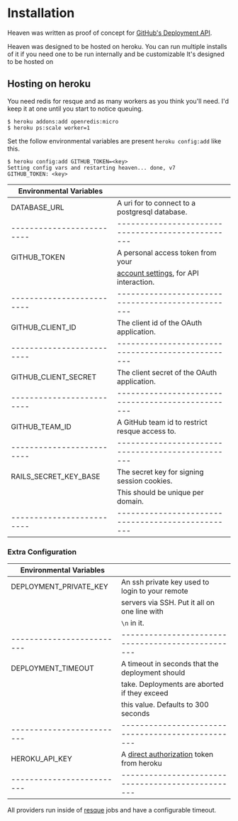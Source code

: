 # Installation

Heaven was written as proof of concept for [GitHub's Deployment API][1]. 

Heaven was designed to be hosted on heroku. You can run multiple installs of it if you need one to be run internally  and be customizable It's designed to be hosted on 

## Hosting on heroku

You need redis for resque and as many workers as you think you'll need. I'd keep it at one until you start to notice queuing.

    $ heroku addons:add openredis:micro
    $ heroku ps:scale worker=1

Set the follow environmental variables are present `heroku config:add` like this.

```shell
$ heroku config:add GITHUB_TOKEN=<key>
Setting config vars and restarting heaven... done, v7
GITHUB_TOKEN: <key>
```

| Environmental Variables |                                                 |
|-------------------------|-------------------------------------------------|
| DATABASE_URL            | A uri for to connect to a postgresql database.  |
|-------------------------|-------------------------------------------------|
| GITHUB_TOKEN            | A personal access token from your               |
|                         | [account settings][16], for API interaction.    |
|-------------------------|-------------------------------------------------|
| GITHUB_CLIENT_ID        | The client id of the OAuth application.         |
|-------------------------|-------------------------------------------------|
| GITHUB_CLIENT_SECRET    | The client secret of the OAuth application.     |
|-------------------------|-------------------------------------------------|
| GITHUB_TEAM_ID          | A GitHub team id to restrict resque access to.  |
|-------------------------|-------------------------------------------------|
| RAILS_SECRET_KEY_BASE   | The secret key for signing session cookies.     |
|                         | This should be unique per domain.               |
|-------------------------|-------------------------------------------------|

### Extra Configuration

| Environmental Variables |                                                 |
|-------------------------|-------------------------------------------------|
| DEPLOYMENT_PRIVATE_KEY  | An ssh private key used to login to your remote |
|                         | servers via SSH. Put it all on one line with    |
|                         | `\n` in it.                                     |
|-------------------------|-------------------------------------------------|
| DEPLOYMENT_TIMEOUT      | A timeout in seconds that the deployment should |
|                         | take. Deployments are aborted if they exceed    |
|                         | this value. Defaults to 300 seconds             |
|-------------------------|-------------------------------------------------|
| HEROKU_API_KEY          | A [direct authorization][17] token from heroku  |
|-------------------------|-------------------------------------------------|


All providers run inside of [resque][3] jobs and have a configurable timeout.

[1]: http://developer.github.com/v3/repos/deployments/
[2]: https://github.com/blog/1778-webhooks-level-up
[3]: https://github.com/resque/resque
[4]: https://gist.github.com/
[5]: https://developer.github.com/v3/repos/deployments/#create-a-deployment
[6]: https://developer.github.com/v3/repos/deployments/#create-a-deployment-status
[7]: https://campfirenow.com/
[8]: https://www.hipchat.com/
[9]: https://slack.com/
[10]: http://www.fabfile.org/
[11]: http://www.getchef.com/
[12]: http://puppetlabs.com/
[13]: https://devcenter.heroku.com/articles/build-and-release-using-the-api
[14]: https://developer.github.com/v3/repos/contents/#get-archive-link
[15]: http://capistranorb.com/
[16]: https://github.com/settings/applications
[17]: https://devcenter.heroku.com/articles/oauth#direct-authorization
[18]: https://www.phusionpassenger.com/
[19]: https://devcenter.heroku.com/articles/releases
